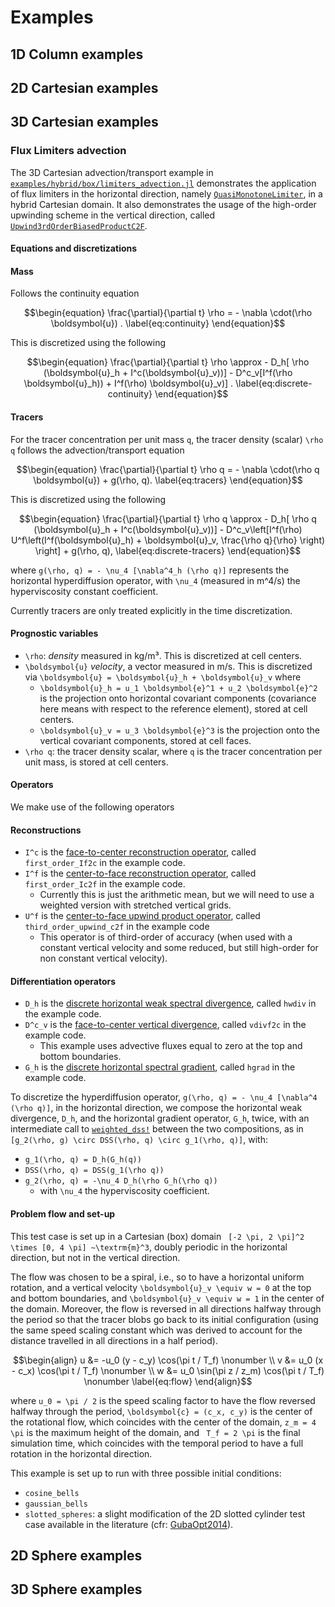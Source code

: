 # Examples

## 1D Column examples

## 2D Cartesian examples

## 3D Cartesian examples

### Flux Limiters advection

The 3D Cartesian advection/transport example in [`examples/hybrid/box/limiters_advection.jl`](https://github.com/CliMA/ClimaCore.jl/tree/main/examples/hybrid/box/limiters_advection.jl) demonstrates the application of flux limiters in the horizontal direction, namely [`QuasiMonotoneLimiter`](https://clima.github.io/ClimaCore.jl/previews/PR729/api/#ClimaCore.Limiters.QuasiMonotoneLimiter), in a hybrid Cartesian domain. It also demonstrates the usage of the high-order upwinding scheme in the vertical direction, called [`Upwind3rdOrderBiasedProductC2F`](@ref).

#### Equations and discretizations

#### Mass

Follows the continuity equation
```math
\begin{equation}
  \frac{\partial}{\partial t} \rho = - \nabla \cdot(\rho \boldsymbol{u}) .
\label{eq:continuity}
\end{equation}
```

This is discretized using the following
```math
\begin{equation}
  \frac{\partial}{\partial t} \rho \approx - D_h[ \rho (\boldsymbol{u}_h + I^c(\boldsymbol{u}_v))] - D^c_v[I^f(\rho \boldsymbol{u}_h)) + I^f(\rho) \boldsymbol{u}_v)] .
\label{eq:discrete-continuity}
\end{equation}
```

#### Tracers

For the tracer concentration per unit mass ``q``, the tracer density (scalar) ``\rho q`` follows the advection/transport equation

```math
\begin{equation}
  \frac{\partial}{\partial t} \rho q = - \nabla \cdot(\rho q \boldsymbol{u})  + g(\rho, q).
\label{eq:tracers}
\end{equation}
```

This is discretized using the following
```math
\begin{equation}
\frac{\partial}{\partial t} \rho q \approx
- D_h[ \rho q (\boldsymbol{u}_h + I^c(\boldsymbol{u}_v))]
- D^c_v\left[I^f(\rho) U^f\left(I^f(\boldsymbol{u}_h) + \boldsymbol{u}_v, \frac{\rho q}{\rho} \right) \right] + g(\rho, q),
\label{eq:discrete-tracers}
\end{equation}
```
where ``g(\rho, q) = - \nu_4 [\nabla^4_h (\rho q)]`` represents the horizontal hyperdiffusion operator, with ``\nu_4`` (measured in m^4/s) the hyperviscosity constant coefficient.

Currently tracers are only treated explicitly in the time discretization.


#### Prognostic variables

* ``\rho``: _density_ measured in kg/m³. This is discretized at cell centers.
* ``\boldsymbol{u}`` _velocity_, a vector measured in m/s. This is discretized via ``\boldsymbol{u} = \boldsymbol{u}_h + \boldsymbol{u}_v`` where
  - ``\boldsymbol{u}_h = u_1 \boldsymbol{e}^1 + u_2 \boldsymbol{e}^2`` is the projection onto horizontal covariant components (covariance here means with respect to the reference element), stored at cell centers.
  - ``\boldsymbol{u}_v = u_3 \boldsymbol{e}^3`` is the projection onto the vertical covariant components, stored at cell faces.
* ``\rho q``: the tracer density scalar, where ``q`` is the tracer concentration per unit mass, is stored at cell centers.

#### Operators

We make use of the following operators

#### Reconstructions

* ``I^c`` is the [face-to-center reconstruction operator](https://clima.github.io/ClimaCore.jl/stable/operators/#ClimaCore.Operators.InterpolateF2C), called `first_order_If2c` in the example code.
* ``I^f`` is the [center-to-face reconstruction operator](https://clima.github.io/ClimaCore.jl/stable/operators/#ClimaCore.Operators.InterpolateC2F), called `first_order_Ic2f` in the example code.
  - Currently this is just the arithmetic mean, but we will need to use a weighted version with stretched vertical grids.
* ``U^f`` is the [center-to-face upwind product operator](https://clima.github.io/ClimaCore.jl/stable/operators/#ClimaCore.Operators.Upwind3rdOrderBiasedProductC2F), called `third_order_upwind_c2f` in the example code
  - This operator is of third-order of accuracy (when used with a constant vertical velocity and some reduced, but still high-order for non constant vertical velocity).


#### Differentiation operators

- ``D_h`` is the [discrete horizontal weak spectral divergence](https://clima.github.io/ClimaCore.jl/stable/operators/#ClimaCore.Operators.WeakDivergence), called `hwdiv` in the example code.
- ``D^c_v`` is the [face-to-center vertical divergence](https://clima.github.io/ClimaCore.jl/stable/operators/#ClimaCore.Operators.DivergenceF2C), called `vdivf2c` in the example code.
  - This example uses advective fluxes equal to zero at the top and bottom boundaries.
- ``G_h`` is the [discrete horizontal spectral gradient](https://clima.github.io/ClimaCore.jl/stable/operators/#ClimaCore.Operators.Gradient), called `hgrad` in the example code.

To discretize the hyperdiffusion operator, ``g(\rho, q) = - \nu_4 [\nabla^4 (\rho q)]``, in the horizontal direction, we compose the horizontal weak divergence, ``D_h``, and the horizontal gradient operator, ``G_h``, twice, with an intermediate call to [`weighted_dss!`](@ref) between the two compositions, as in ``[g_2(\rho, g) \circ DSS(\rho, q) \circ g_1(\rho, q)]``, with:
- ``g_1(\rho, q) = D_h(G_h(q))``
- ``DSS(\rho, q) = DSS(g_1(\rho q))``
- ``g_2(\rho, q) = -\nu_4 D_h(\rho G_h(\rho q))``
    - with ``\nu_4`` the hyperviscosity coefficient.

#### Problem flow and set-up

This test case is set up in a Cartesian (box) domain `` [-2 \pi, 2 \pi]^2 \times [0, 4 \pi] ~\textrm{m}^3``, doubly periodic in the horizontal direction, but not in the vertical direction.

The flow was chosen to be a spiral, i.e., so to have a horizontal uniform rotation, and a vertical velocity ``\boldsymbol{u}_v \equiv w = 0`` at the top and bottom boundaries, and ``\boldsymbol{u}_v \equiv w = 1`` in the center of the domain. Moreover, the flow is reversed in all directions halfway through the period so that the tracer blobs go back to its initial configuration (using the same speed scaling constant which was derived to account for the distance travelled in all directions in a half period).

```math
\begin{align}
    u &= -u_0 (y - c_y) \cos(\pi t / T_f) \nonumber \\
    v &= u_0 (x - c_x) \cos(\pi t / T_f) \nonumber \\
    w &= u_0 \sin(\pi z / z_m) \cos(\pi t / T_f) \nonumber
\label{eq:flow}
\end{align}
```
where ``u_0 = \pi / 2`` is the speed scaling factor to have the flow reversed halfway through the period, ``\boldsymbol{c} = (c_x, c_y)`` is the center of the rotational flow, which coincides with the center of the domain,  ``z_m = 4 \pi`` is the maximum height of the domain, and `` T_f = 2 \pi`` is the final simulation time, which coincides with the temporal period to have a full rotation in the horizontal direction.

This example is set up to run with three possible initial conditions:
- `cosine_bells`
- `gaussian_bells`
- `slotted_spheres`: a slight modification of the 2D slotted cylinder test case available in the literature (cfr: [GubaOpt2014](@cite)).

## 2D Sphere examples

## 3D Sphere examples
